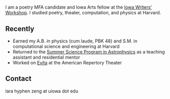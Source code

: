# 

I am a poetry MFA candidate and Iowa Arts fellow at the [Iowa Writers' Workshop](https://writersworkshop.uiowa.edu/). I studied poetry, theater, computation, and physics at Harvard. 

## Recently

- Earned my A.B. in physics (cum laude, PBK 48) and S.M. in computational science and engineering at Harvard
- Returned to the [Summer Science Program in Astrophysics](https://summerscience.org/) as a teaching assistant and residential mentor 
- Worked on [Evita](https://americanrepertorytheater.org/shows-events/evita/) at the American Repertory Theater

## Contact

lara hyphen zeng at uiowa dot edu

